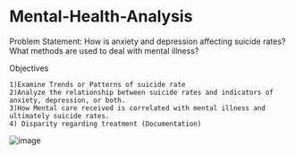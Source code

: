# Mental-Health-Analysis
 Problem Statement: How is anxiety and depression affecting suicide rates?
                                                  What methods are used to deal with mental illness?

 Objectives

    1)Examine Trends or Patterns of suicide rate
    2)Analyze the relationship between suicide rates and indicators of anxiety, depression, or both.
    3)How Mental care received is correlated with mental illness and ultimately suicide rates.
    4) Disparity regarding treatment (Documentation)
![image](https://github.com/Vasant19/Mental-Health-Analysis/assets/156726321/cb8d2008-7fca-4131-8030-500aba9a79ee)
